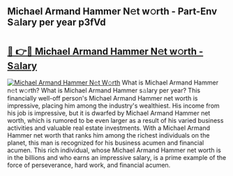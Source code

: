 ## Michael Armand Hammer N𝚎t w𝚘rth - Part-Env S𝚊lary per year p3fVd

# <h2><a href="http://gc2854.nevu.top/?p=Michael+Armand+Hammer">🔗 👉🔴 Michael Armand Hammer N𝚎t w𝚘rth - S𝚊lary</a></h2>

[![Michael Armand Hammer N𝚎t W𝚘rth](https://i.imgur.com/Oavwk0R.jpeg)](http://gc2854.nevu.top/?p=Michael+Armand+Hammer)
What is Michael Armand Hammer n𝚎t w𝚘rth? What is Michael Armand Hammer s𝚊lary per year?
This financially well-off person's Michael Armand Hammer net worth is impressive, placing him among the industry's wealthiest. His income from his job is impressive, but it is dwarfed by Michael Armand Hammer net worth, which is rumored to be even larger as a result of his varied business activities and valuable real estate investments. With a Michael Armand Hammer net worth that ranks him among the richest individuals on the planet, this man is recognized for his business acumen and financial acumen. This rich individual, whose Michael Armand Hammer net worth is in the billions and who earns an impressive salary, is a prime example of the force of perseverance, hard work, and financial acumen.
